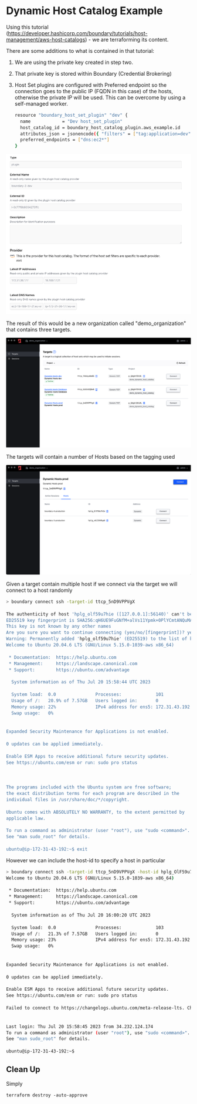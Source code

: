 # Dynamic Host Catalog Example

Using this tutorial (https://developer.hashicorp.com/boundary/tutorials/host-management/aws-host-catalogs) - we are terraforming its content.

There are some additions to what is contained in that tutorial:

1. We are using the private key created in step two.
2. That private key is stored within Boundary (Credential Brokering)
3. Host Set plugins are configured with Preferred endpoint so the connection goes to the public IP (FQDN in this case) of the hosts, otherwise the private IP will be used. This can be overcome by using a self-managed worker.

   ```bash
   resource "boundary_host_set_plugin" "dev" {
     name            = "Dev host_set_plugin"
     host_catalog_id = boundary_host_catalog_plugin.aws_example.id
     attributes_json = jsonencode({ "filters" = ["tag:application=dev"] })
     preferred_endpoints = ["dns:ec2*"]
   }
   ```

![1689868385362](image/README/1689868385362.png)

The result of this would be a new organization called "demo_organization" that contains three targets. 

![1689868447109](image/README/1689868447109.png)

The targets will contain a number of Hosts based on the tagging used

![1689868490790](image/README/1689868490790.png)

Given a target contain multiple host if we connect via the target we will connect to a host randomly

```bash
> boundary connect ssh -target-id ttcp_5nD9VPPVgX

The authenticity of host 'hplg_olf59u7hie ([127.0.0.1]:56140)' can't be established.
ED25519 key fingerprint is SHA256:qH6UE9FuGNfM+alVs11Ypmk+0PlYCmtANQuMAw6TPFM.
This key is not known by any other names
Are you sure you want to continue connecting (yes/no/[fingerprint])? yes
Warning: Permanently added 'hplg_olf59u7hie' (ED25519) to the list of known hosts.
Welcome to Ubuntu 20.04.6 LTS (GNU/Linux 5.15.0-1039-aws x86_64)

 * Documentation:  https://help.ubuntu.com
 * Management:     https://landscape.canonical.com
 * Support:        https://ubuntu.com/advantage

  System information as of Thu Jul 20 15:58:44 UTC 2023

  System load:  0.0               Processes:             101
  Usage of /:   20.9% of 7.57GB   Users logged in:       0
  Memory usage: 22%               IPv4 address for ens5: 172.31.43.192
  Swap usage:   0%


Expanded Security Maintenance for Applications is not enabled.

0 updates can be applied immediately.

Enable ESM Apps to receive additional future security updates.
See https://ubuntu.com/esm or run: sudo pro status



The programs included with the Ubuntu system are free software;
the exact distribution terms for each program are described in the
individual files in /usr/share/doc/*/copyright.

Ubuntu comes with ABSOLUTELY NO WARRANTY, to the extent permitted by
applicable law.

To run a command as administrator (user "root"), use "sudo <command>".
See "man sudo_root" for details.

ubuntu@ip-172-31-43-192:~$ exit
```

However we can include the host-id to specify a host in particular

```bash
> boundary connect ssh -target-id ttcp_5nD9VPPVgX -host-id hplg_OlF59u7hIe
Welcome to Ubuntu 20.04.6 LTS (GNU/Linux 5.15.0-1039-aws x86_64)

 * Documentation:  https://help.ubuntu.com
 * Management:     https://landscape.canonical.com
 * Support:        https://ubuntu.com/advantage

  System information as of Thu Jul 20 16:00:20 UTC 2023

  System load:  0.0               Processes:             103
  Usage of /:   21.3% of 7.57GB   Users logged in:       0
  Memory usage: 23%               IPv4 address for ens5: 172.31.43.192
  Swap usage:   0%


Expanded Security Maintenance for Applications is not enabled.

0 updates can be applied immediately.

Enable ESM Apps to receive additional future security updates.
See https://ubuntu.com/esm or run: sudo pro status

Failed to connect to https://changelogs.ubuntu.com/meta-release-lts. Check your Internet connection or proxy settings


Last login: Thu Jul 20 15:58:45 2023 from 34.232.124.174
To run a command as administrator (user "root"), use "sudo <command>".
See "man sudo_root" for details.

ubuntu@ip-172-31-43-192:~$ 
```

## Clean Up

Simply

```
terraform destroy -auto-approve

```
